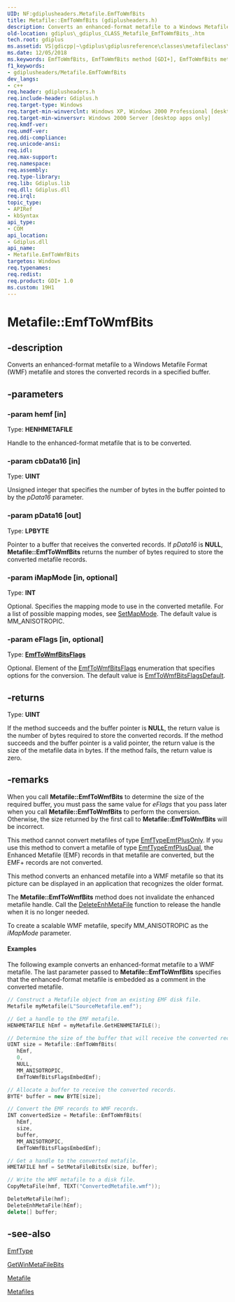```yaml
---
UID: NF:gdiplusheaders.Metafile.EmfToWmfBits
title: Metafile::EmfToWmfBits (gdiplusheaders.h)
description: Converts an enhanced-format metafile to a Windows Metafile Format (WMF) metafile and stores the converted records in a specified buffer.
old-location: gdiplus\_gdiplus_CLASS_Metafile_EmfToWmfBits_.htm
tech.root: gdiplus
ms.assetid: VS|gdicpp|~\gdiplus\gdiplusreference\classes\metafileclass\metafilemethods\emftowmfbits.htm
ms.date: 12/05/2018
ms.keywords: EmfToWmfBits, EmfToWmfBits method [GDI+], EmfToWmfBits method [GDI+],Metafile class, Metafile class [GDI+],EmfToWmfBits method, Metafile.EmfToWmfBits, Metafile::EmfToWmfBits, _gdiplus_CLASS_Metafile_EmfToWmfBits_, gdiplus._gdiplus_CLASS_Metafile_EmfToWmfBits_
f1_keywords:
- gdiplusheaders/Metafile.EmfToWmfBits
dev_langs:
- c++
req.header: gdiplusheaders.h
req.include-header: Gdiplus.h
req.target-type: Windows
req.target-min-winverclnt: Windows XP, Windows 2000 Professional [desktop apps only]
req.target-min-winversvr: Windows 2000 Server [desktop apps only]
req.kmdf-ver: 
req.umdf-ver: 
req.ddi-compliance: 
req.unicode-ansi: 
req.idl: 
req.max-support: 
req.namespace: 
req.assembly: 
req.type-library: 
req.lib: Gdiplus.lib
req.dll: Gdiplus.dll
req.irql: 
topic_type:
- APIRef
- kbSyntax
api_type:
- COM
api_location:
- Gdiplus.dll
api_name:
- Metafile.EmfToWmfBits
targetos: Windows
req.typenames: 
req.redist: 
req.product: GDI+ 1.0
ms.custom: 19H1
---
```


# Metafile::EmfToWmfBits


## -description


Converts an enhanced-format metafile to a Windows Metafile Format (WMF) metafile and stores the converted records in a specified buffer. 




## -parameters




### -param hemf [in]

Type: <b>HENHMETAFILE</b>

Handle to the enhanced-format metafile that is to be converted.


### -param cbData16 [in]

Type: <b>UINT</b>

Unsigned integer that specifies the number of bytes in the buffer pointed to by the <i>pData16</i> parameter.


### -param pData16 [out]

Type: <b>LPBYTE</b>

Pointer to a buffer that receives the converted records. If <i>pData16</i> is <b>NULL</b>, <b>Metafile::EmfToWmfBits</b> returns the number of bytes required to store the converted metafile records.


### -param iMapMode [in, optional]

Type: <b>INT</b>

Optional. Specifies the mapping mode to use in the converted metafile. For a list of possible mapping modes, see <a href="https://docs.microsoft.com/windows/desktop/api/wingdi/nf-wingdi-setmapmode">SetMapMode</a>. The default value is MM_ANISOTROPIC.


### -param eFlags [in, optional]

Type: <b><a href="https://docs.microsoft.com/windows/desktop/api/gdiplusenums/ne-gdiplusenums-emftowmfbitsflags">EmfToWmfBitsFlags</a></b>

Optional. Element of the <a href="https://docs.microsoft.com/windows/desktop/api/gdiplusenums/ne-gdiplusenums-emftowmfbitsflags">EmfToWmfBitsFlags</a> enumeration that specifies options for the conversion. The default value is <a href="https://docs.microsoft.com/windows/desktop/api/gdiplusenums/ne-gdiplusenums-emftowmfbitsflags">EmfToWmfBitsFlagsDefault</a>.


## -returns



Type: <b>UINT</b>

If the method succeeds and the buffer pointer is <b>NULL</b>, the return value is the number of bytes required to store the converted records. If the method succeeds and the buffer pointer is a valid pointer, the return value is the size of the metafile data in bytes. If the method fails, the return value is zero.




## -remarks



When you call <b>Metafile::EmfToWmfBits</b> to determine the size of the required buffer, you must pass the same value for <i>eFlags</i> that you pass later when you call <b>Metafile::EmfToWmfBits</b> to perform the conversion. Otherwise, the size returned by the first call to <b>Metafile::EmfToWmfBits</b> will be incorrect.

This method cannot convert metafiles of type <a href="https://docs.microsoft.com/windows/desktop/api/gdiplusenums/ne-gdiplusenums-emftowmfbitsflags">EmfTypeEmfPlusOnly</a>. If you use this method to convert a metafile of type <a href="https://docs.microsoft.com/windows/desktop/api/gdiplusenums/ne-gdiplusenums-emftowmfbitsflags">EmfTypeEmfPlusDual</a>, the Enhanced Metafile (EMF) records in that metafile are converted, but the EMF+ records are not converted.

This method converts an enhanced metafile into a WMF metafile so that its picture can be displayed in an application that recognizes the older format.

The <b>Metafile::EmfToWmfBits</b> method does not invalidate the enhanced metafile handle. Call the <a href="https://docs.microsoft.com/windows/desktop/api/wingdi/nf-wingdi-deleteenhmetafile">DeleteEnhMetaFile</a> function to release the handle when it is no longer needed.

To create a scalable WMF metafile, specify MM_ANISOTROPIC as the <i>iMapMode</i> parameter.


#### Examples



The following example converts an enhanced-format metafile to a WMF metafile. The last parameter passed to <b>Metafile::EmfToWmfBits</b> specifies that the enhanced-format metafile is embedded as a comment in the converted metafile.


```cpp
// Construct a Metafile object from an existing EMF disk file.
Metafile myMetafile(L"SourceMetafile.emf");

// Get a handle to the EMF metafile.
HENHMETAFILE hEmf = myMetafile.GetHENHMETAFILE();

// Determine the size of the buffer that will receive the converted records.
UINT size = Metafile::EmfToWmfBits(
   hEmf, 
   0, 
   NULL,
   MM_ANISOTROPIC,
   EmfToWmfBitsFlagsEmbedEmf);

// Allocate a buffer to receive the converted records.
BYTE* buffer = new BYTE[size];

// Convert the EMF records to WMF records.
INT convertedSize = Metafile::EmfToWmfBits(
   hEmf, 
   size,
   buffer, 
   MM_ANISOTROPIC,
   EmfToWmfBitsFlagsEmbedEmf);

// Get a handle to the converted metafile.
HMETAFILE hmf = SetMetaFileBitsEx(size, buffer);

// Write the WMF metafile to a disk file.
CopyMetaFile(hmf, TEXT("ConvertedMetafile.wmf"));

DeleteMetaFile(hmf);
DeleteEnhMetaFile(hEmf);
delete[] buffer;
```





## -see-also




<a href="https://docs.microsoft.com/windows/desktop/api/gdiplusenums/ne-gdiplusenums-emftype">EmfType</a>



<a href="https://docs.microsoft.com/windows/desktop/api/wingdi/nf-wingdi-getwinmetafilebits">GetWinMetaFileBits</a>



<a href="https://docs.microsoft.com/windows/desktop/api/gdiplusheaders/nl-gdiplusheaders-metafile">Metafile</a>



<a href="https://docs.microsoft.com/windows/desktop/gdiplus/-gdiplus-metafiles-about">Metafiles</a>
 

 

